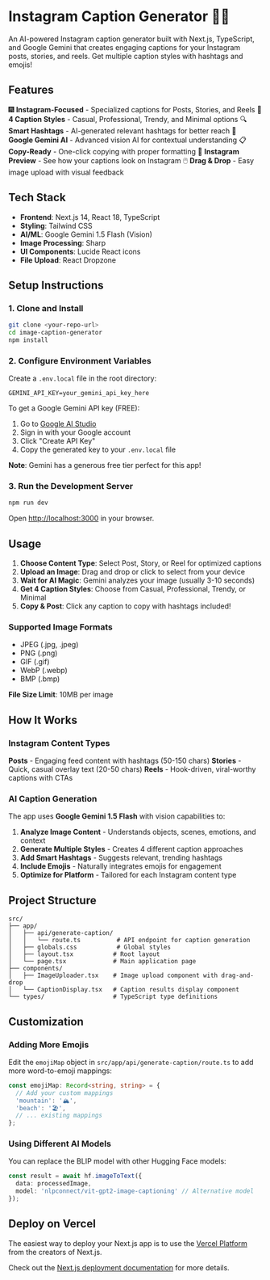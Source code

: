 # Instagram Caption Generator 📸✨

An AI-powered Instagram caption generator built with Next.js, TypeScript, and Google Gemini that creates engaging captions for your Instagram posts, stories, and reels. Get multiple caption styles with hashtags and emojis!

## Features

🎆 **Instagram-Focused** - Specialized captions for Posts, Stories, and Reels
🎨 **4 Caption Styles** - Casual, Professional, Trendy, and Minimal options
🔍 **Smart Hashtags** - AI-generated relevant hashtags for better reach
🚀 **Google Gemini AI** - Advanced vision AI for contextual understanding
📋 **Copy-Ready** - One-click copying with proper formatting
📱 **Instagram Preview** - See how your captions look on Instagram
🖱️ **Drag & Drop** - Easy image upload with visual feedback

## Tech Stack

- **Frontend**: Next.js 14, React 18, TypeScript
- **Styling**: Tailwind CSS
- **AI/ML**: Google Gemini 1.5 Flash (Vision)
- **Image Processing**: Sharp
- **UI Components**: Lucide React icons
- **File Upload**: React Dropzone

## Setup Instructions

### 1. Clone and Install

```bash
git clone <your-repo-url>
cd image-caption-generator
npm install
```

### 2. Configure Environment Variables

Create a `.env.local` file in the root directory:

```env
GEMINI_API_KEY=your_gemini_api_key_here
```

To get a Google Gemini API key (FREE):
1. Go to [Google AI Studio](https://aistudio.google.com/app/apikey)
2. Sign in with your Google account
3. Click "Create API Key"
4. Copy the generated key to your `.env.local` file

**Note**: Gemini has a generous free tier perfect for this app!

### 3. Run the Development Server

```bash
npm run dev
```

Open [http://localhost:3000](http://localhost:3000) in your browser.

## Usage

1. **Choose Content Type**: Select Post, Story, or Reel for optimized captions
2. **Upload an Image**: Drag and drop or click to select from your device
3. **Wait for AI Magic**: Gemini analyzes your image (usually 3-10 seconds)
4. **Get 4 Caption Styles**: Choose from Casual, Professional, Trendy, or Minimal
5. **Copy & Post**: Click any caption to copy with hashtags included!

### Supported Image Formats

- JPEG (.jpg, .jpeg)
- PNG (.png)
- GIF (.gif)
- WebP (.webp)
- BMP (.bmp)

**File Size Limit**: 10MB per image

## How It Works

### Instagram Content Types

**Posts** - Engaging feed content with hashtags (50-150 chars)
**Stories** - Quick, casual overlay text (20-50 chars)
**Reels** - Hook-driven, viral-worthy captions with CTAs

### AI Caption Generation

The app uses **Google Gemini 1.5 Flash** with vision capabilities to:

1. **Analyze Image Content** - Understands objects, scenes, emotions, and context
2. **Generate Multiple Styles** - Creates 4 different caption approaches
3. **Add Smart Hashtags** - Suggests relevant, trending hashtags
4. **Include Emojis** - Naturally integrates emojis for engagement
5. **Optimize for Platform** - Tailored for each Instagram content type

## Project Structure

```
src/
├── app/
│   ├── api/generate-caption/
│   │   └── route.ts          # API endpoint for caption generation
│   ├── globals.css           # Global styles
│   ├── layout.tsx           # Root layout
│   └── page.tsx             # Main application page
├── components/
│   ├── ImageUploader.tsx    # Image upload component with drag-and-drop
│   └── CaptionDisplay.tsx   # Caption results display component
└── types/                   # TypeScript type definitions
```

## Customization

### Adding More Emojis

Edit the `emojiMap` object in `src/app/api/generate-caption/route.ts` to add more word-to-emoji mappings:

```typescript
const emojiMap: Record<string, string> = {
  // Add your custom mappings
  'mountain': '🏔️',
  'beach': '🏖️',
  // ... existing mappings
};
```

### Using Different AI Models

You can replace the BLIP model with other Hugging Face models:

```typescript
const result = await hf.imageToText({
  data: processedImage,
  model: 'nlpconnect/vit-gpt2-image-captioning' // Alternative model
});
```

## Deploy on Vercel

The easiest way to deploy your Next.js app is to use the [Vercel Platform](https://vercel.com/new?utm_medium=default-template&filter=next.js&utm_source=create-next-app&utm_campaign=create-next-app-readme) from the creators of Next.js.

Check out the [Next.js deployment documentation](https://nextjs.org/docs/app/building-your-application/deploying) for more details.

